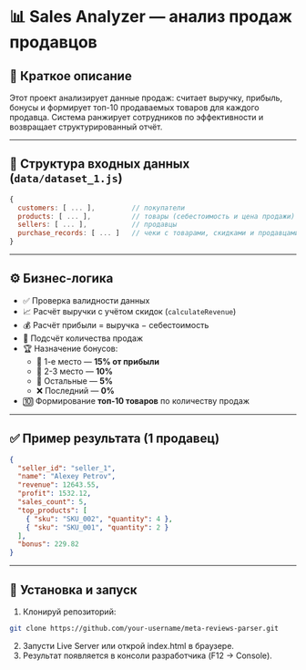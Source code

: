 # 📊 Sales Analyzer — анализ продаж продавцов

## 📝 Краткое описание

Этот проект анализирует данные продаж: считает выручку, прибыль, бонусы и формирует топ-10 продаваемых товаров для каждого продавца. Система ранжирует сотрудников по эффективности и возвращает структурированный отчёт.

---

## 📁 Структура входных данных (`data/dataset_1.js`)

```js
{
  customers: [ ... ],         // покупатели
  products: [ ... ],          // товары (себестоимость и цена продажи)
  sellers: [ ... ],           // продавцы
  purchase_records: [ ... ]   // чеки с товарами, скидками и продавцами
}
```

---

## ⚙️ Бизнес-логика

- ✅ Проверка валидности данных
- 📈 Расчёт выручки с учётом скидок (`calculateRevenue`)
- 💰 Расчёт прибыли = выручка − себестоимость
- 🔢 Подсчёт количества продаж
- 🏆 Назначение бонусов:
  - 🥇 1-е место — **15% от прибыли**
  - 🥈 2-3 место — **10%**
  - 🧍 Остальные — **5%**
  - ❌ Последний — **0%**
- 🔟 Формирование **топ-10 товаров** по количеству продаж

---

## ✅ Пример результата (1 продавец)

```json
{
  "seller_id": "seller_1",
  "name": "Alexey Petrov",
  "revenue": 12643.55,
  "profit": 1532.12,
  "sales_count": 5,
  "top_products": [
    { "sku": "SKU_002", "quantity": 4 },
    { "sku": "SKU_001", "quantity": 2 }
  ],
  "bonus": 229.82
}
```

---

## 🚀 Установка и запуск

1. Клонируй репозиторий:

```bash
git clone https://github.com/your-username/meta-reviews-parser.git
```

2. Запусти Live Server или открой index.html в браузере.
3. Результат появляется в консоли разработчика (F12 → Console).
